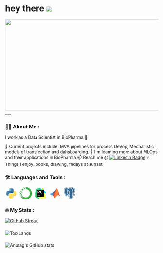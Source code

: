 <h1>
  hey there
  <img src="https://media.giphy.com/media/hvRJCLFzcasrR4ia7z/giphy.gif" width="30px"/>
</h1>
<div align="center">
  <img src="https://miro.medium.com/v2/resize:fit:828/1*vBi4Ycgdn5t3lu2SvQXuog.gif" width="600" height="300"/>
</div>
---

### :woman_technologist: About Me :
I work as a Data Scientist in BioPharma 🧪

🔭 Current projects include: MVA pipelines for process DeVop, Mechanistic models of transfection and dahsboarding.
🌱 I'm learning more about MLOps and their applications in BioPharma
📫 Reach me @ [![Linkedin Badge](https://img.shields.io/badge/-kakbar-blue?style=flat&logo=Linkedin&logoColor=white)](https://www.linkedin.com/in/anavalinhas)
⚡ Things I enjoy: books, drawing, fridays at sunset

### :hammer_and_wrench: Languages and Tools :
  <div>
    <img src="https://github.com/devicons/devicon/blob/master/icons/python/python-original.svg" title="Python" alt="Python" width="40" height="40"/>&nbsp;
    <img src="https://github.com/devicons/devicon/blob/master/icons/anaconda/anaconda-original.svg" title="Anaconda" alt="Anaconda" width="40" height="40"/>&nbsp;
    <img src="https://github.com/devicons/devicon/blob/master/icons/pycharm/pycharm-original.svg" title="Pycharm" alt="Pycharm" width="40" height="40"/>&nbsp;
    <img src="https://github.com/devicons/devicon/blob/master/icons/matlab/matlab-original.svg" title="Matlab" alt="Matlab" width="40" height="40"/>&nbsp;
    <img src="https://github.com/devicons/devicon/blob/master/icons/postgresql/postgresql-plain.svg" title="PostgreSQL" alt="PostgreSQL" width="40" height="40"/>
  </div>
  
### :fire: My Stats :
[![GitHub Streak](http://github-readme-streak-stats.herokuapp.com?user=anadsvalinhas&theme=dark&background=000000)](https://git.io/streak-stats)
### 
[![Top Langs](https://github-readme-stats.vercel.app/api/top-langs/?username=anadsvalinhas&theme=dark&background=000000)](https://github.com/anuraghazra/github-readme-stats)
###
![Anurag's GitHub stats](https://github-readme-stats.vercel.app/api?username=anadsvalinhas&show_icons=true&theme=dark&background=000000)
<!--
**anadsvalinhas/anadsvalinhas** is a ✨ _special_ ✨ repository because its `README.md` (this file) appears on your GitHub profile.
